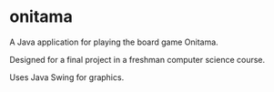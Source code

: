 # onitama
A Java application for playing the board game Onitama.

Designed for a final project in a freshman computer science course.

Uses Java Swing for graphics.
